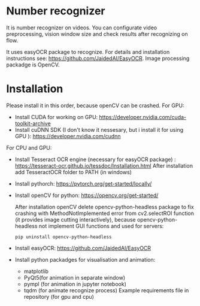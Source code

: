 # Number recognizer
It is number recognizer on videos. You can configurate video preprocessing, vision window size and check results after recognizing on flow.

It uses easyOCR package to recognize. For details and installation instructions see: https://github.com/JaidedAI/EasyOCR. Image processing packadge is OpenCV.

# Installation
Please install it in this order, because openCV can be crashed.
For GPU:
 * Install CUDA for working on GPU: https://developer.nvidia.com/cuda-toolkit-archive
 * Install cuDNN SDK (I don't know it nessesary, but i install it for using GPU ): https://developer.nvidia.com/cudnn

 For CPU and GPU:
 * Install Tesseract OCR engine (necessary for easyOCR package) : https://tesseract-ocr.github.io/tessdoc/Installation.html
 After installation add TesseractOCR folder to PATH (in windows)
 * Install pythorch: https://pytorch.org/get-started/locally/
 * Install openCV for python: https://opencv.org/get-started/

    After installation openCV delete opencv-python-headless package to fix crashing with MethodNotImplemented error from cv2.selectROI function (it provides image cutting interactively), because opencv-python-headless not implement GUI functions and used for servers:

    ```pip uninstall opencv-python-headless```
 * Install easyOCR: https://github.com/JaidedAI/EasyOCR
 * Install python packadges for visualisation and animation:
    * matplotlib
    * PyQt5(for animation in separate window)
    * pympl (for animation in jupyter notebook)
    * tqdm (for animate recognize process)
Example requirements file in repository (for gpu and cpu)
